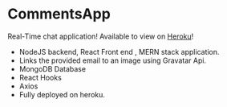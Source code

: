 # CommentsApp

Real-Time chat application!
Available to view on [Heroku](https://messages-app-mernstack.herokuapp.com/)!

* NodeJS backend, React Front end , MERN stack application.
* Links the provided email to an image using Gravatar Api.
* MongoDB Database
* React Hooks
* Axios
* Fully deployed on heroku. 
